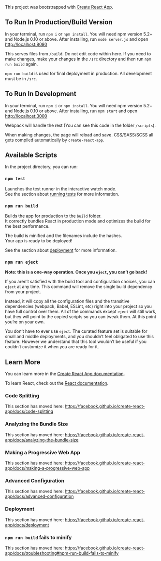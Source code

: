 This project was bootstrapped with [Create React App](https://github.com/facebook/create-react-app).

## To Run In Production/Build Version

In your terminal, run `npm i` or `npm install`. You will need npm version 5.2+ and Node.js 0.10 or above. After installing, run `node server.js` and open [http://localhost:8080](http://localhost:8080)

This serves files from `/build`. Do not edit code within here. If you need to make changes, make your changes in the `/src` directory and then run `npm run build` again.

`npm run build` is used for final deployment in production. All development must be in `/src`.

## To Run In Development

In your terminal, run `npm i` or `npm install`. You will need npm version 5.2+ and Node.js 0.10 or above. After installing, run `npm start` and open [http://localhost:3000](http://localhost:3000)

Webpack will handle the rest (You can see this code in the folder `/scripts`).

When making changes, the page will reload and save. CSS/SASS/SCSS all gets compiled automatically by `create-react-app`.

## Available Scripts

In the project directory, you can run:

### `npm test`

Launches the test runner in the interactive watch mode.<br />
See the section about [running tests](https://facebook.github.io/create-react-app/docs/running-tests) for more information.

### `npm run build`

Builds the app for production to the `build` folder.<br />
It correctly bundles React in production mode and optimizes the build for the best performance.

The build is minified and the filenames include the hashes.<br />
Your app is ready to be deployed!

See the section about [deployment](https://facebook.github.io/create-react-app/docs/deployment) for more information.

### `npm run eject`

**Note: this is a one-way operation. Once you `eject`, you can’t go back!**

If you aren’t satisfied with the build tool and configuration choices, you can `eject` at any time. This command will remove the single build dependency from your project.

Instead, it will copy all the configuration files and the transitive dependencies (webpack, Babel, ESLint, etc) right into your project so you have full control over them. All of the commands except `eject` will still work, but they will point to the copied scripts so you can tweak them. At this point you’re on your own.

You don’t have to ever use `eject`. The curated feature set is suitable for small and middle deployments, and you shouldn’t feel obligated to use this feature. However we understand that this tool wouldn’t be useful if you couldn’t customize it when you are ready for it.

## Learn More

You can learn more in the [Create React App documentation](https://facebook.github.io/create-react-app/docs/getting-started).

To learn React, check out the [React documentation](https://reactjs.org/).

### Code Splitting

This section has moved here: https://facebook.github.io/create-react-app/docs/code-splitting

### Analyzing the Bundle Size

This section has moved here: https://facebook.github.io/create-react-app/docs/analyzing-the-bundle-size

### Making a Progressive Web App

This section has moved here: https://facebook.github.io/create-react-app/docs/making-a-progressive-web-app

### Advanced Configuration

This section has moved here: https://facebook.github.io/create-react-app/docs/advanced-configuration

### Deployment

This section has moved here: https://facebook.github.io/create-react-app/docs/deployment

### `npm run build` fails to minify

This section has moved here: https://facebook.github.io/create-react-app/docs/troubleshooting#npm-run-build-fails-to-minify
